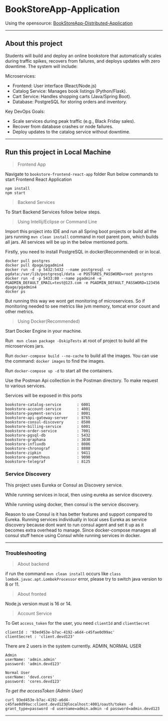 # BookStoreApp-Application

Using the opensource: [BookStoreApp-Distributed-Application](https://github.com/devdcores/BookStoreApp-Distributed-Application)
<hr>

## About this project
Students will build and deploy an online bookstore that automatically scales during traffic
spikes, recovers from failures, and deploys updates with zero downtime. The system will
include:

Microservices:
- Frontend: User interface (React/Node.js)
- Catalog Service: Manages book listings (Python/Flask).
- Cart Service: Handles shopping carts (Java/Spring Boot).
- Database: PostgreSQL for storing orders and inventory.

Key DevOps Goals:
- Scale services during peak traffic (e.g., Black Friday sales).
- Recover from database crashes or node failures.
- Deploy updates to the catalog service without downtime.

<hr>

## Run this project in Local Machine

>Frontend App

Navigate to `bookstore-frontend-react-app` folder
Run below commands to start Frontend React Application

```
npm install
npm start
```

>Backend Services
>
To Start Backend Services follow below steps.
>Using Intellij/Eclipse or Command Line

Import this project into IDE and run all Spring boot projects or
build all the jars running `mvn clean install` command in root parent pom, which builds all jars.
All services will be up in the below mentioned ports.

Firstly, you need to install PostgreSQL in docker(Recommended) or in local.
```
docker pull postgres
docker pull dpage/pgadmin4
docker run -d -p 5432:5432 --name postgresql -v pgdata:/var/lib/postgresql/data -e POSTGRES_PASSWORD=root postgres
docker run -d -p 5433:80 --name pgadmin4 -e PGADMIN_DEFAULT_EMAIL=test@123.com -e PGADMIN_DEFAULT_PASSWORD=123456 dpage/pgadmin4
docker ps
```

But running this way we wont get monitoring of microservices.
So if monitoring needed to see metrics like jvm memory, tomcat error count and other metrics.

> Using Docker(Recommended)

Start Docker Engine in your machine.

Run ` mvn clean package -DskipTests` at root of project to build all the microservices jars.

Run `docker-compose build --no-cache` to build all the images. You can use the command: `docker images` to find the images.

Run `docker-compose up -d` to start all the containers.

Use the Postman Api collection in the Postman directory. To make request to various services.

Services will be exposed in this ports

```aiignore
bookstore-catalog-service       : 6001
bookstore-account-service       : 4001
bookstore-payment-service       : 8001
bookstore-api-gateway-server    : 8765
bookstore-consul-discovery      : 8500
bookstore-billing-service       : 6001
bookstore-order-service         : 7001
bookstore-pgsql-db              : 5432
bookstore-graphana              : 3030
bookstore-influxdb              : 8086
bookstore-chronograf            : 8888
bookstore-zipkin                : 9411
bookstore-prometheus            : 9090
bookstore-telegraf              : 8125
```

### Service Discovery
This project uses Eureka or Consul as Discovery service.

While running services in local, then using eureka as service discovery.

While running using docker, then consul is the service discovery.

Reason to use Consul is it has better features and support compared to Eureka. Running services individually in local uses Eureka as service discovery because dont want to run consul agent and set it up as it becomes extra overhead to manage. Since docker-compose manages all consul stuff hence using Consul while running services in docker.

<hr>

### Troubleshooting
> About backend

if run the command `mvn clean install` occurs like `class lombok.javac.apt.LombokProcessor` error, please try to switch java version to 8 or 11.

> About fronted

Node.js version must is 16 or 14.

> Account Service

To Get `access_token` for the user, you need `clientId` and `clientSecret`

```
clientId : '93ed453e-b7ac-4192-a6d4-c45fae0d99ac'
clientSecret : 'client.devd123'
```

There are 2 users in the system currently.
ADMIN, NORMAL USER

```
Admin 
userName: 'admin.admin'
password: 'admin.devd123'
```

```
Normal User 
userName: 'devd.cores'
password: 'cores.devd123'
```

*To get the accessToken (Admin User)*

```curl 93ed453e-b7ac-4192-a6d4-c45fae0d99ac:client.devd123@localhost:4001/oauth/token -d grant_type=password -d username=admin.admin -d password=admin.devd123```

<hr>
